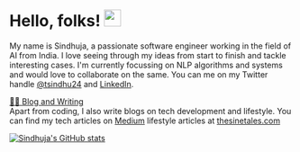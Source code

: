 # Hello, folks! <img src="https://raw.githubusercontent.com/MartinHeinz/MartinHeinz/master/wave.gif" width="30px">
My name is Sindhuja, a passionate software engineer working in the field of AI from India. I love seeing through my ideas from start to finish and tackle interesting cases. I'm currently focussing on NLP algorithms and systems and would love to collaborate on the same.
You can me on my Twitter handle <a href="https://twitter.com/tsindhu24">@tsindhu24</a> and <a href="https://www.linkedin.com/in/sindhuja-thogarrati-03b835152/">LinkedIn</a>.

<u>✍🏻 Blog and Writing</u><br>
Apart from coding, I also write blogs on tech development and lifestyle. You can find my tech articles on <a href="https://sindhujat.medium.com/">Medium</a> lifestyle articles at <a href="https://www.thesinetales.com">thesinetales.com</a>




[![Sindhuja's GitHub stats](https://github-readme-stats.vercel.app/api?username=tsindhuja&show_icons=true&theme=flag-india)](https://github.com/tsindhuja/github-readme-stats)
<!---
[![Top Langs](https://github-readme-stats.vercel.app/api/top-langs/?username=tsindhuja)](https://github.com/tsindhuja/github-readme-stats)
🔧 Technologies and Tools<br>
tsindhuja/tsindhuja is a ✨ special ✨ repository because its `README.md` (this file) appears on your GitHub profile.
You can click the Preview link to take a look at your changes.
--->
